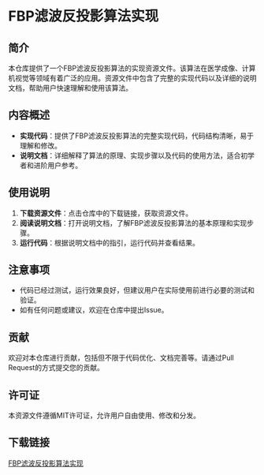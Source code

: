 # FBP滤波反投影算法实现

## 简介
本仓库提供了一个FBP滤波反投影算法的实现资源文件。该算法在医学成像、计算机视觉等领域有着广泛的应用。资源文件中包含了完整的实现代码以及详细的说明文档，帮助用户快速理解和使用该算法。

## 内容概述
- **实现代码**：提供了FBP滤波反投影算法的完整实现代码，代码结构清晰，易于理解和修改。
- **说明文档**：详细解释了算法的原理、实现步骤以及代码的使用方法，适合初学者和进阶用户参考。

## 使用说明
1. **下载资源文件**：点击仓库中的下载链接，获取资源文件。
2. **阅读说明文档**：打开说明文档，了解FBP滤波反投影算法的基本原理和实现步骤。
3. **运行代码**：根据说明文档中的指引，运行代码并查看结果。

## 注意事项
- 代码已经过测试，运行效果良好，但建议用户在实际使用前进行必要的测试和验证。
- 如有任何问题或建议，欢迎在仓库中提出Issue。

## 贡献
欢迎对本仓库进行贡献，包括但不限于代码优化、文档完善等。请通过Pull Request的方式提交您的贡献。

## 许可证
本资源文件遵循MIT许可证，允许用户自由使用、修改和分发。

## 下载链接

[FBP滤波反投影算法实现](https://pan.quark.cn/s/ea279edafea3)